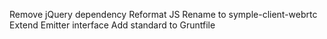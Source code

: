 Remove jQuery dependency
Reformat JS
Rename to symple-client-webrtc
Extend Emitter interface
Add standard to Gruntfile
